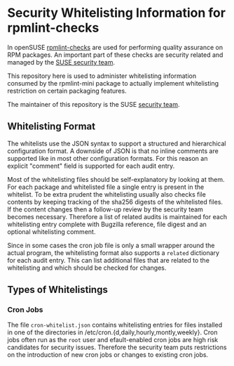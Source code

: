 Security Whitelisting Information for rpmlint-checks
====================================================

In openSUSE [rpmlint-checks](https://github.com/openSUSE/rpmlint-checks) are
used for performing quality assurance on RPM packages. An important part of
these checks are security related and managed by the [SUSE security
team](https://www.suse.com/support/security/).

This repository here is used to administer whitelisting information consumed
by the rpmlint-mini package to actually implement whitelisting restriction on
certain packaging features.

The maintainer of this repository is the SUSE [security
team](mailto:security@suse.com).

Whitelisting Format
-------------------

The whitelists use the JSON syntax to support a structured and hierarchical
configuration format. A downside of JSON is that no inline comments are
supported like in most other configuration formats. For this reason an
explicit "comment" field is supported for each audit entry.

Most of the whitelisting files should be self-explanatory by looking at them.
For each package and whitelisted file a single entry is present in the
whitelist. To be extra prudent the whitelisting usually also checks file
contents by keeping tracking of the sha256 digests of the whitelisted files.
If the content changes then a follow-up review by the security team becomes
necessary. Therefore a list of related audits is maintained for each
whitelisting entry complete with Bugzilla reference, file digest and an
optional whitelisting comment.

Since in some cases the cron job file is only a small wrapper around the
actual program, the whitelisting format also supports a `related` dictionary
for each audit entry. This can list additional files that are related to the
whitelisting and which should be checked for changes.

Types of Whitelistings
----------------------

### Cron Jobs

The file `cron-whitelist.json` contains whitelisting entries for files
installed in one of the directories in /etc/cron.{d,daily,hourly,montly,weekly}.
Cron jobs often run as the `root` user and efault-enabled cron jobs are high
risk candidates for security issues. Therefore the security team puts
restrictions on the introduction of new cron jobs or changes to existing cron
jobs.
